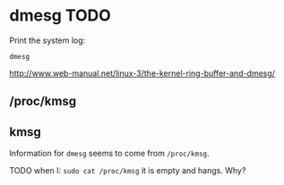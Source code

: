 # dmesg TODO

Print the system log:

    dmesg

<http://www.web-manual.net/linux-3/the-kernel-ring-buffer-and-dmesg/>

## /proc/kmsg

## kmsg

Information for `dmesg` seems to come from `/proc/kmsg`.

TODO when I: `sudo cat /proc/kmsg` it is empty and hangs. Why?
